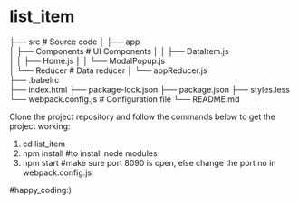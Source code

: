 # list_item


├──  src                      # Source code
│    ├── app                 
│    ├── Components           # UI Components
│    │   ├── DataItem.js             
│    │   ├── Home.js
│    │   └──   ModalPopup.js   
│    └── Reducer              # Data reducer
│        └── appReducer.js            
├── .babelrc                 
├──  index.html
├──  package-lock.json
├──  package.json
├──  styles.less
└──  webpack.config.js        # Configuration file
└──  README.md



Clone the project repository and follow the commands below to get the project working:
 
1. cd list_item
2. npm install #to install node modules
3. npm start #make sure port 8090 is open, else change the port no in webpack.config.js

#happy_coding:)

